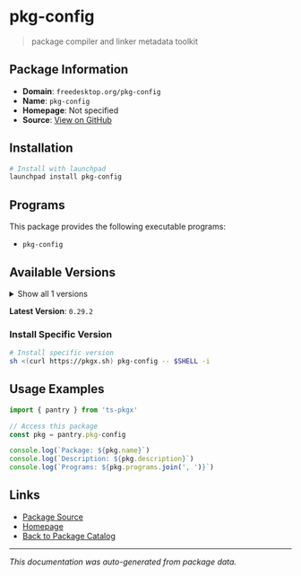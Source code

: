 # pkg-config

> package compiler and linker metadata toolkit

## Package Information

- **Domain**: `freedesktop.org/pkg-config`
- **Name**: `pkg-config`
- **Homepage**: Not specified
- **Source**: [View on GitHub](https://github.com/pkgxdev/pantry/tree/main/projects/freedesktop.org/pkg-config/package.yml)

## Installation

```bash
# Install with launchpad
launchpad install pkg-config
```

## Programs

This package provides the following executable programs:

- `pkg-config`

## Available Versions

<details>
<summary>Show all 1 versions</summary>

- `0.29.2`

</details>

**Latest Version**: `0.29.2`

### Install Specific Version

```bash
# Install specific version
sh <(curl https://pkgx.sh) pkg-config -- $SHELL -i
```

## Usage Examples

```typescript
import { pantry } from 'ts-pkgx'

// Access this package
const pkg = pantry.pkg-config

console.log(`Package: ${pkg.name}`)
console.log(`Description: ${pkg.description}`)
console.log(`Programs: ${pkg.programs.join(', ')}`)
```

## Links

- [Package Source](https://github.com/pkgxdev/pantry/tree/main/projects/freedesktop.org/pkg-config/package.yml)
- [Homepage](#)
- [Back to Package Catalog](../../package-catalog.md)

---

*This documentation was auto-generated from package data.*
